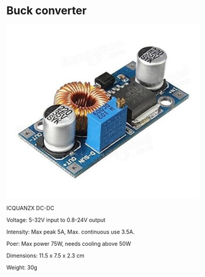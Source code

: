 # Buck converter

![](./assets/buck_converter.jpg)

ICQUANZX DC-DC

Voltage: 5-32V input  to 0.8-24V output

Intensity: Max peak 5A, Max. continuous use 3.5A.

Poer: Max power 75W, needs cooling above 50W

Dimensions: ‎11.5 x 7.5 x 2.3 cm

Weight: 30g
